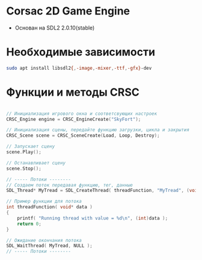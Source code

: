 # Corsac 2D Game Engine

* Основан на SDL2 2.0.10(stable)

# Необходимые зависимости

```bash
sudo apt install libsdl2{,-image,-mixer,-ttf,-gfx}-dev

```

# Функции и методы CRSC

```c++

// Инициализация игрового окна и соответсвующих настроек
CRSC_Engine engine = CRSC_EngineCreate("SkyFort");

// Инициализация сцены, передайте функцию загрузки, цикла и закрытия
CRSC_Scene scene = CRSC_SceneCreate(Load, Loop, Destroy);

// Запускает сцену
scene.Play();

// Останавливает сцену
scene.Stop();

// ----- Потоки --------
// Создаем поток передавая функцию, тег, данные
SDL_Thread* MyTread = SDL_CreateThread( threadFunction, "MyTread", (void*)data);

// Пример функции для потока
int threadFunction( void* data )
{
    printf( "Running thread with value = %d\n", (int)data );
    return 0;
}

// Ожидание окончания потока
SDL_WaitThread( MyTread, NULL );
// ----- Потоки --------

```